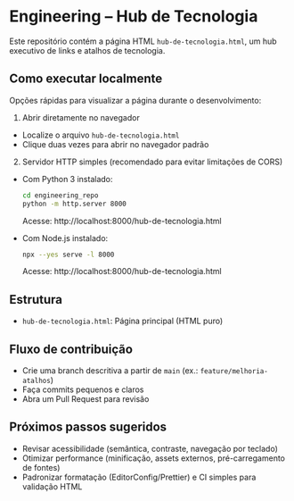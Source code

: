 # Engineering – Hub de Tecnologia

Este repositório contém a página HTML `hub-de-tecnologia.html`, um hub executivo de links e atalhos de tecnologia.

## Como executar localmente

Opções rápidas para visualizar a página durante o desenvolvimento:

1) Abrir diretamente no navegador
- Localize o arquivo `hub-de-tecnologia.html`
- Clique duas vezes para abrir no navegador padrão

2) Servidor HTTP simples (recomendado para evitar limitações de CORS)
- Com Python 3 instalado:
  ```bash
  cd engineering_repo
  python -m http.server 8000
  ```
  Acesse: http://localhost:8000/hub-de-tecnologia.html

- Com Node.js instalado:
  ```bash
  npx --yes serve -l 8000
  ```
  Acesse: http://localhost:8000/hub-de-tecnologia.html

## Estrutura
- `hub-de-tecnologia.html`: Página principal (HTML puro)

## Fluxo de contribuição
- Crie uma branch descritiva a partir de `main` (ex.: `feature/melhoria-atalhos`)
- Faça commits pequenos e claros
- Abra um Pull Request para revisão

## Próximos passos sugeridos
- Revisar acessibilidade (semântica, contraste, navegação por teclado)
- Otimizar performance (minificação, assets externos, pré-carregamento de fontes)
- Padronizar formatação (EditorConfig/Prettier) e CI simples para validação HTML
